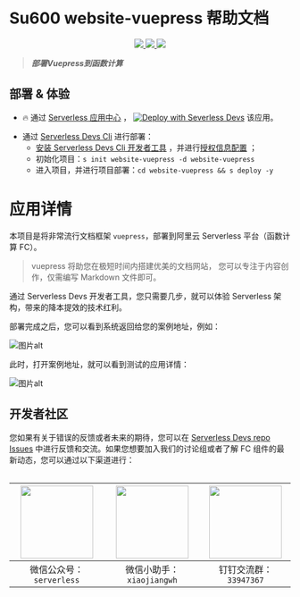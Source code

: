 # Su600 website-vuepress 帮助文档

<p align="center" class="flex justify-center">
    <a href="https://www.serverless-devs.com" class="ml-1">
    <img src="http://editor.devsapp.cn/icon?package=website-vuepress&type=packageType">
  </a>
  <a href="http://www.devsapp.cn/details.html?name=website-vuepress" class="ml-1">
    <img src="http://editor.devsapp.cn/icon?package=website-vuepress&type=packageVersion">
  </a>
  <a href="http://www.devsapp.cn/details.html?name=website-vuepress" class="ml-1">
    <img src="http://editor.devsapp.cn/icon?package=website-vuepress&type=packageDownload">
  </a>
</p>

<description>

> ***部署Vuepress到函数计算***

</description>

<table>

<codepre id="codepre">

</codepre>

<deploy>

## 部署 & 体验

<appcenter>

- :fire: 通过 [Serverless 应用中心](https://fcnext.console.aliyun.com/applications/create?template=website-vuepress) ，
  [![Deploy with Severless Devs](https://img.alicdn.com/imgextra/i1/O1CN01w5RFbX1v45s8TIXPz_!!6000000006118-55-tps-95-28.svg)](https://fcnext.console.aliyun.com/applications/create?template=website-vuepress)  该应用。

</appcenter>

- 通过 [Serverless Devs Cli](https://www.serverless-devs.com/serverless-devs/install) 进行部署：
  - [安装 Serverless Devs Cli 开发者工具](https://www.serverless-devs.com/serverless-devs/install) ，并进行[授权信息配置](https://www.serverless-devs.com/fc/config) ；
  - 初始化项目：`s init website-vuepress -d website-vuepress`
  - 进入项目，并进行项目部署：`cd website-vuepress && s deploy -y`

</deploy>

<appdetail id="flushContent">

# 应用详情

本项目是将非常流行文档框架 `vuepress`，部署到阿里云 Serverless 平台（函数计算 FC）。

> vuepress 将助您在极短时间内搭建优美的文档网站，
> 您可以专注于内容创作，仅需编写 Markdown 文件即可。

通过 Serverless Devs 开发者工具，您只需要几步，就可以体验 Serverless 架构，带来的降本提效的技术红利。

部署完成之后，您可以看到系统返回给您的案例地址，例如：

![图片alt](https://img.alicdn.com/imgextra/i2/O1CN018j1sOC1jHa9aqbG3F_!!6000000004523-2-tps-1398-690.png)

此时，打开案例地址，就可以看到测试的应用详情：

![图片alt](https://img.alicdn.com/imgextra/i4/O1CN01vy6HCS25JnbsgNHQl_!!6000000007506-2-tps-2528-1328.png)

</appdetail>

<devgroup>

## 开发者社区

您如果有关于错误的反馈或者未来的期待，您可以在 [Serverless Devs repo Issues](https://github.com/serverless-devs/serverless-devs/issues) 中进行反馈和交流。如果您想要加入我们的讨论组或者了解 FC 组件的最新动态，您可以通过以下渠道进行：

<p align="center">


| <img src="https://serverless-article-picture.oss-cn-hangzhou.aliyuncs.com/1635407298906_20211028074819117230.png" width="130px" > | <img src="https://serverless-article-picture.oss-cn-hangzhou.aliyuncs.com/1635407044136_20211028074404326599.png" width="130px" > | <img src="https://serverless-article-picture.oss-cn-hangzhou.aliyuncs.com/1635407252200_20211028074732517533.png" width="130px" > |
| - | - | - |
| <center>微信公众号：`serverless`</center> | <center>微信小助手：`xiaojiangwh`</center> | <center>钉钉交流群：`33947367`</center> |

</p>

</devgroup>
